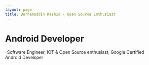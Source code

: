 ```yaml
---
layout: page
title: Burhanuddin Rashid - Open Source Enthusiast
---
```

# Android Developer

-Software Engineer, IOT & Open Source enthusiast, Google Certified Android Developer
